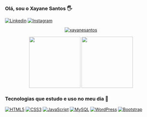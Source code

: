 ### Olá, sou o Xayane Santos 🖐️
[![Linkedin](https://img.shields.io/badge/LinkedIn-0077B5?style=for-the-badge&logo=linkedin&logoColor=white)](https://www.linkedin.com/in/xayanesouza/)
[![Instagram](https://img.shields.io/badge/Instagram-E4405F?style=for-the-badge&logo=instagram&logoColor=white)](https://www.instagram.com/xayanesouza_/)

<p align="center">
  <a href="https://github.com/ryo-ma/github-profile-trophy"><img src="https://github-profile-trophy.vercel.app/?username=xayanesantos&theme=dracula&column=7" alt="xayanesantos" /></a>
</p>

<div align="center">
  <a href="https://github.com/xayanesantos"><img height="170" src="https://github-readme-stats.vercel.app/api?username=xayanesantos&show_icons=true&theme=radical" /></a>
  <a href="https://github.com/xayanesantos"><img height="170" src="https://github-readme-stats.vercel.app/api/top-langs/?username=xayanesantos&theme=radical&layout=compact" /></a>
</div>

### Tecnologias que estudo e uso no meu dia 🚀
[![HTML5](https://img.shields.io/badge/HTML5-E34F26?style=for-the-badge&logo=html5&logoColor=white)](https://github.com/xayanesantos)
[![CSS3](https://img.shields.io/badge/CSS3-1572B6?style=for-the-badge&logo=css3&logoColor=white)](https://github.com/xayanesantos)
[![JavaScript](https://img.shields.io/badge/JavaScript-323330?style=for-the-badge&logo=javascript&logoColor=F7DF1E)](https://github.com/xayanesantos)
[![MySQL](https://img.shields.io/badge/MySQL-00000F?style=for-the-badge&logo=mysql&logoColor=white)](https://github.com/xayanesantos)
[![ WordPress ](https://img.shields.io/badge/WordPress-006E93?style=for-the-badge&logo=wordpress&logoColor=white)](https://github.com/xayanesantos)
[![Bootstrap](https://img.shields.io/badge/Bootstrap-563D7C?style=for-the-badge&logo=bootstrap&logoColor=white)](https://github.com/xayanesantos)
